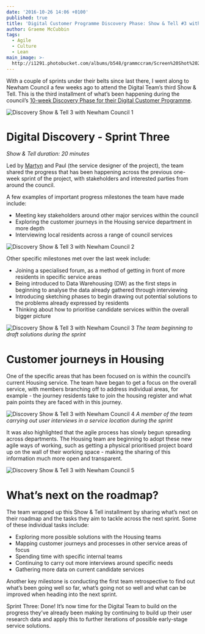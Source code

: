 ```yaml
---
date: '2016-10-26 14:06 +0100'
published: true
title: 'Digital Customer Programme Discovery Phase: Show & Tell #3 with Newham Council'
author: Graeme McCubbin
tags:
  - Agile
  - Culture
  - Lean
main_image: >-
  http://i1291.photobucket.com/albums/b548/grammccram/Screen%20Shot%202016-10-26%20at%2014.35.54_zpspjxjgnv6.png
---
```

With a couple of sprints under their belts since last there, I went along to Newham Council a few weeks ago to attend the Digital Team’s third Show & Tell. This is the third installment of what’s been happening during the council’s [10-week Discovery Phase for their Digital Customer Programme](https://unboxed.co/news/unboxed-is-awarded-digital-customer-programme-discovery-phase-contract-with-newham-council/).<br/>

![Discovery Show & Tell 3 with Newham Council 1](http://i1291.photobucket.com/albums/b548/grammccram/IMG_6268_zpsijy2mxvi.jpg)

# Digital Discovery - Sprint Three
<i>Show & Tell duration: 20 minutes</i>

Led by [Martyn](https://unboxed.co/people/#martyn-evans) and Paul (the service designer of the project), the team shared the progress that has been happening across the previous one-week sprint of the project, with stakeholders and interested parties from around the council.

A few examples of important progress milestones the team have made include:

- Meeting key stakeholders around other major services within the council
- Exploring the customer journeys in the Housing service department in more depth
- Interviewing local residents across a range of council services

![Discovery Show & Tell 3 with Newham Council 2](http://i1291.photobucket.com/albums/b548/grammccram/IMG_6283_zpslxktsuhm.jpg)

Other specific milestones met over the last week include:<br/>

- Joining a specialised forum, as a method of getting in front of more residents in specific service areas
- Being introduced to Data Warehousing (DW) as the first steps in beginning to analyse the data already gathered through interviewing
- Introducing sketching phases to begin drawing out potential solutions to the problems already expressed by residents
- Thinking about how to prioritise candidate services within the overall bigger picture

![Discovery Show & Tell 3 with Newham Council 3](http://i1291.photobucket.com/albums/b548/grammccram/Screen%20Shot%202016-10-18%20at%2021.19.08_zpsqlproqwt.png)
<i align="center">The team beginning to draft solutions during the sprint</i>


# Customer journeys in Housing
One of the specific areas that has been focused on is within the council’s current Housing service. The team have began to get a focus on the overall service, with members branching off to address individual areas, for example - the journey residents take to join the housing register and what pain points they are faced with in this journey.<br/>

![Discovery Show & Tell 3 with Newham Council 4](http://i1291.photobucket.com/albums/b548/grammccram/Screen%20Shot%202016-10-18%20at%2021.18.18_zpsh4xfoqep.png)
<i>A member of the team carrying out user interviews in a service location during the sprint</i>

It was also highlighted that the agile process has slowly begun spreading across departments. The Housing team are beginning to adopt these new agile ways of working, such as getting a physical prioritised project board up on the wall of their working space - making the sharing of this information much more open and transparent.<br/>

![Discovery Show & Tell 3 with Newham Council 5](http://i1291.photobucket.com/albums/b548/grammccram/IMG_6272_zpsmuj3nyqh.jpg)


# What’s next on the roadmap?
The team wrapped up this Show & Tell installment by sharing what’s next on their roadmap and the tasks they aim to tackle across the next sprint. Some of these individual tasks include:<br/>

- Exploring more possible solutions with the Housing teams
- Mapping customer journeys and processes in other service areas of focus
- Spending time with specific internal teams
- Continuing to carry out more interviews around specific needs
- Gathering more data on current candidate services


Another key milestone is conducting the first team retrospective to find out what’s been going well so far, what’s going not so well and what can be improved when heading into the next sprint.<br/>

Sprint Three: Done! It’s now time for the Digital Team to build on the progress they’ve already been making by continuing to build up their user research data and apply this to further iterations of possible early-stage service solutions.





